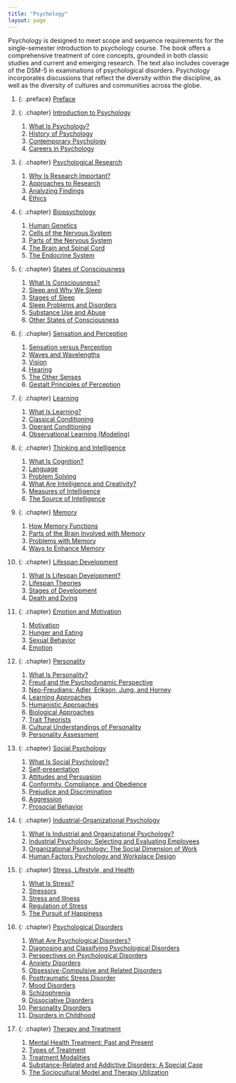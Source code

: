 ```yaml
---
title: "Psychology"
layout: page
---
```



<div data-type="abstract">
Psychology is designed to meet scope and sequence requirements for the single-semester introduction to psychology course. The book offers a comprehensive treatment of core concepts, grounded in both classic studies and current and emerging research. The text also includes coverage of the DSM-5 in examinations of psychological disorders. Psychology incorporates discussions that reflect the diversity within the discipline, as well as the diversity of cultures and communities across the globe.
</div>

1.  {: .preface} [Preface](contents/m51868.md)
2.  {: .chapter} [Introduction to Psychology](contents/m49027.md)
    1.  [What Is Psychology?](contents/m49014.md)
    2.  [History of Psychology](contents/m49017.md)
    3.  [Contemporary Psychology](contents/m49016.md)
    4.  [Careers in Psychology](contents/m49015.md)

3.  {: .chapter} [Psychological Research](contents/m49028.md)
    1.  [Why Is Research Important?](contents/m49013.md)
    2.  [Approaches to Research](contents/m49012.md)
    3.  [Analyzing Findings](contents/m49011.md)
    4.  [Ethics](contents/m49010.md)

4.  {: .chapter} [Biopsychology](contents/m49029.md)
    1.  [Human Genetics](contents/m48993.md)
    2.  [Cells of the Nervous System](contents/m49003.md)
    3.  [Parts of the Nervous System](contents/m49005.md)
    4.  [The Brain and Spinal Cord](contents/m49006.md)
    5.  [The Endocrine System](contents/m49007.md)

5.  {: .chapter} [States of Consciousness](contents/m49030.md)
    1.  [What Is Consciousness?](contents/m49031.md)
    2.  [Sleep and Why We Sleep](contents/m49032.md)
    3.  [Stages of Sleep](contents/m49033.md)
    4.  [Sleep Problems and Disorders](contents/m49036.md)
    5.  [Substance Use and Abuse](contents/m49037.md)
    6.  [Other States of Consciousness](contents/m49038.md)

6.  {: .chapter} [Sensation and Perception](contents/m49039.md)
    1.  [Sensation versus Perception](contents/m49040.md)
    2.  [Waves and Wavelengths](contents/m49041.md)
    3.  [Vision](contents/m49042.md)
    4.  [Hearing](contents/m49043.md)
    5.  [The Other Senses](contents/m49044.md)
    6.  [Gestalt Principles of Perception](contents/m49045.md)

7.  {: .chapter} [Learning](contents/m49046.md)
    1.  [What Is Learning?](contents/m49047.md)
    2.  [Classical Conditioning](contents/m49048.md)
    3.  [Operant Conditioning](contents/m49049.md)
    4.  [Observational Learning (Modeling)](contents/m49050.md)

8.  {: .chapter} [Thinking and Intelligence](contents/m49051.md)
    1.  [What Is Cognition?](contents/m49053.md)
    2.  [Language](contents/m49055.md)
    3.  [Problem Solving](contents/m49057.md)
    4.  [What Are Intelligence and Creativity?](contents/m49060.md)
    5.  [Measures of Intelligence](contents/m49064.md)
    6.  [The Source of Intelligence](contents/m49065.md)

9.  {: .chapter} [Memory](contents/m49090.md)
    1.  [How Memory Functions](contents/m49080.md)
    2.  [Parts of the Brain Involved with Memory](contents/m49085.md)
    3.  [Problems with Memory](contents/m49088.md)
    4.  [Ways to Enhance Memory](contents/m49094.md)

10. {: .chapter} [Lifespan Development](contents/m49097.md)
    1.  [What Is Lifespan Development?](contents/m49099.md)
    2.  [Lifespan Theories](contents/m49109.md)
    3.  [Stages of Development](contents/m49112.md)
    4.  [Death and Dying](contents/m49114.md)

11. {: .chapter} [Emotion and Motivation](contents/m49058.md)
    1.  [Motivation](contents/m49059.md)
    2.  [Hunger and Eating](contents/m49061.md)
    3.  [Sexual Behavior](contents/m49063.md)
    4.  [Emotion](contents/m49066.md)

12. {: .chapter} [Personality](contents/m49068.md)
    1.  [What Is Personality?](contents/m49070.md)
    2.  [Freud and the Psychodynamic Perspective](contents/m49072.md)
    3.  [Neo-Freudians: Adler, Erikson, Jung, and Horney](contents/m49077.md)
    4.  [Learning Approaches](contents/m49086.md)
    5.  [Humanistic Approaches](contents/m49092.md)
    6.  [Biological Approaches](contents/m49101.md)
    7.  [Trait Theorists](contents/m51872.md)
    8.  [Cultural Understandings of Personality](contents/m51873.md)
    9.  [Personality Assessment](contents/m51874.md)

13. {: .chapter} [Social Psychology](contents/m49107.md)
    1.  [What Is Social Psychology?](contents/m49110.md)
    2.  [Self-presentation](contents/m49116.md)
    3.  [Attitudes and Persuasion](contents/m49120.md)
    4.  [Conformity, Compliance, and Obedience](contents/m49124.md)
    5.  [Prejudice and Discrimination](contents/m49128.md)
    6.  [Aggression](contents/m49129.md)
    7.  [Prosocial Behavior](contents/m49134.md)

14. {: .chapter} [Industrial-Organizational Psychology](contents/m49121.md)
    1.  [What Is Industrial and Organizational Psychology?](contents/m49127.md)
    2.  [Industrial Psychology: Selecting and Evaluating Employees](contents/m49135.md)
    3.  [Organizational Psychology: The Social Dimension of Work](contents/m49136.md)
    4.  [Human Factors Psychology and Workplace Design](contents/m49140.md)

15. {: .chapter} [Stress, Lifestyle, and Health](contents/m49141.md)
    1.  [What Is Stress?](contents/m49142.md)
    2.  [Stressors](contents/m49145.md)
    3.  [Stress and Illness](contents/m49151.md)
    4.  [Regulation of Stress](contents/m49157.md)
    5.  [The Pursuit of Happiness](contents/m49159.md)

16. {: .chapter} [Psychological Disorders](contents/m49231.md)
    1.  [What Are Psychological Disorders?](contents/m49265.md)
    2.  [Diagnosing and Classifying Psychological Disorders](contents/m49268.md)
    3.  [Perspectives on Psychological Disorders](contents/m49257.md)
    4.  [Anxiety Disorders](contents/m49247.md)
    5.  [Obsessive-Compulsive and Related Disorders](contents/m49238.md)
    6.  [Posttraumatic Stress Disorder](contents/m49220.md)
    7.  [Mood Disorders](contents/m49237.md)
    8.  [Schizophrenia](contents/m49205.md)
    9.  [Dissociative Disorders](contents/m49184.md)
    10. [Personality Disorders](contents/m49229.md)
    11. [Disorders in Childhood](contents/m49178.md)

17. {: .chapter} [Therapy and Treatment](contents/m49168.md)
    1.  [Mental Health Treatment: Past and Present](contents/m49174.md)
    2.  [Types of Treatment](contents/m49154.md)
    3.  [Treatment Modalities](contents/m49153.md)
    4.  [Substance-Related and Addictive Disorders: A Special Case](contents/m49146.md)
    5.  [The Sociocultural Model and Therapy Utilization](contents/m49144.md)

